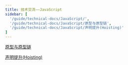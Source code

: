 ```yaml
---
title: 技术交流——JavaScript
sidebar: [
  '/guide/technical-docs/JavaScript/',
  '/guide/technical-docs/JavaScript/原型与原型链',
  '/guide/technical-docs/JavaScript/声明提升(Hoisting)'
]
---
```


[原型与原型链](/guide/technical-docs/JavaScript/原型与原型链)

[声明提升(Hoisting)](/guide/technical-docs/JavaScript/声明提升(Hoisting))
